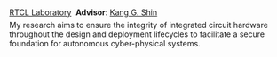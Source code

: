 <!--start_month: Sept.-->
<!--start_year: 2015-->
<!--position: Graduate Research Assistant-->
<!--institution: University of Michigan-->
<!--location_city: Ann Arbor-->
<!--location_state: MI-->

[RTCL Laboratory](https://rtcl.eecs.umich.edu/rtclweb/)
&#151; **Advisor**: [Kang G. Shin](https://web.eecs.umich.edu/~kgshin/)
<br />
My research aims to ensure the integrity of integrated circuit
hardware throughout the design and deployment lifecycles to facilitate a secure
foundation for autonomous cyber-physical systems.
